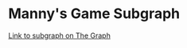 # Manny's Game Subgraph

[Link to subgraph on The Graph](https://thegraph.com/hosted-service/subgraph/shahruz/mannys-game)
